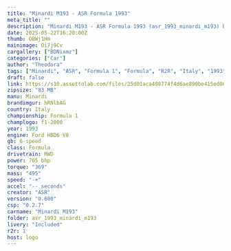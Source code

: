 ```yaml
---
title: "Minardi M193 - ASR Formula 1993"
meta_title: ""
description: "Minardi M193 - ASR Formula 1993 (asr_1993_minardi_m193) by ASR"
date: 2025-05-22T16:20:00Z
thumb: OBWj1Hm
mainimage: Oi7j9Cv
cargallery: ["BDNixmz"]
categories: ["Car"]
author: "Theodora"
tags: ["Minardi", "ASR", "Formula 1", "Formula", "R2R", "Italy", "1993"]
draft: false
link: https://s10.assettolab.com/files/25d01aca408774f4d6ae890be415ed06/ASR_Minardi-M193-1993_v0_6.zip
zipsize: "83 MB"
manu: Minardi
brandimgur: hRNlbAG
country: Italy
championship: Formula 1
champlogo: f1-2000
year: 1993
engine: Ford HBD6 V8
gb: 6-speed
class: Formula
drivetrain: RWD
power: 705 bhp 
torque: "369"
mass: "495"
speed: "-+"
accel: "-- seconds"
creator: "ASR"
version: "0.600"
csp: "0.2.7"
carname: "Minardi M193"
folder: asr_1993_minardi_m193
livery: "Included"
r2r: 1
host: logo
---
```


